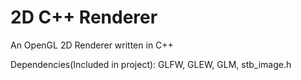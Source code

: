 # 2D C++ Renderer
 An OpenGL 2D Renderer written in C++
 
 Dependencies(Included in project): GLFW, GLEW, GLM, stb_image.h
